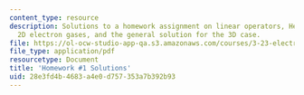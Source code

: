 ```yaml
---
content_type: resource
description: Solutions to a homework assignment on linear operators, Hermitian operators,
  2D electron gases, and the general solution for the 3D case.
file: https://ol-ocw-studio-app-qa.s3.amazonaws.com/courses/3-23-electrical-optical-and-magnetic-properties-of-materials-fall-2007/28e3fd4b4683a4e0d757353a7b392b93_sol1.pdf
file_type: application/pdf
resourcetype: Document
title: 'Homework #1 Solutions'
uid: 28e3fd4b-4683-a4e0-d757-353a7b392b93
---
```


